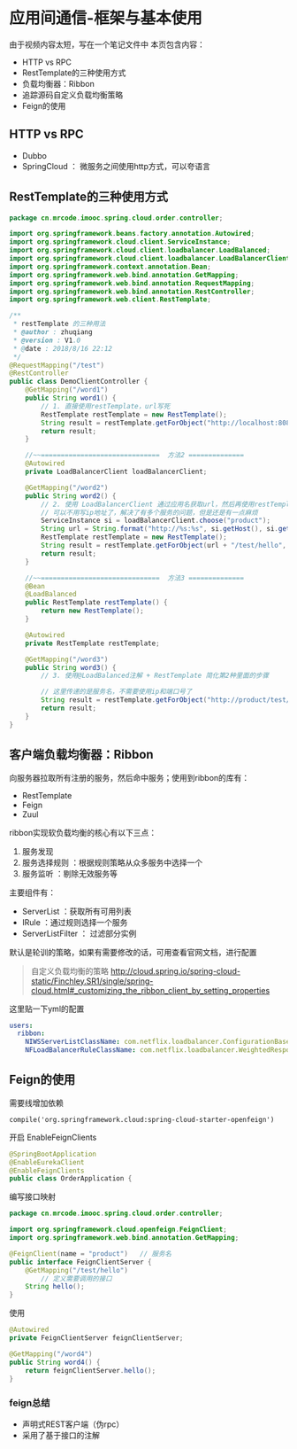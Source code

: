 # 应用间通信-框架与基本使用

由于视频内容太短，写在一个笔记文件中
本页包含内容：

* HTTP vs RPC
* RestTemplate的三种使用方式
* 负载均衡器：Ribbon
* 追踪源码自定义负载均衡策略
* Feign的使用

## HTTP vs RPC
* Dubbo
* SpringCloud ： 微服务之间使用http方式，可以夸语言

## RestTemplate的三种使用方式

```java
package cn.mrcode.imooc.spring.cloud.order.controller;

import org.springframework.beans.factory.annotation.Autowired;
import org.springframework.cloud.client.ServiceInstance;
import org.springframework.cloud.client.loadbalancer.LoadBalanced;
import org.springframework.cloud.client.loadbalancer.LoadBalancerClient;
import org.springframework.context.annotation.Bean;
import org.springframework.web.bind.annotation.GetMapping;
import org.springframework.web.bind.annotation.RequestMapping;
import org.springframework.web.bind.annotation.RestController;
import org.springframework.web.client.RestTemplate;

/**
 * restTemplate 的三种用法
 * @author : zhuqiang
 * @version : V1.0
 * @date : 2018/8/16 22:12
 */
@RequestMapping("/test")
@RestController
public class DemoClientController {
    @GetMapping("/word1")
    public String word1() {
        // 1. 直接使用restTemplate，url写死
        RestTemplate restTemplate = new RestTemplate();
        String result = restTemplate.getForObject("http://localhost:8080/test/hello", String.class);
        return result;
    }

    //~~==============================  方法2 ==============
    @Autowired
    private LoadBalancerClient loadBalancerClient;

    @GetMapping("/word2")
    public String word2() {
        // 2. 使用 LoadBalancerClient 通过应用名获取url，然后再使用restTemplate
        // 可以不用写ip地址了，解决了有多个服务的问题，但是还是有一点麻烦
        ServiceInstance si = loadBalancerClient.choose("product");
        String url = String.format("http://%s:%s", si.getHost(), si.getPort());
        RestTemplate restTemplate = new RestTemplate();
        String result = restTemplate.getForObject(url + "/test/hello", String.class);
        return result;
    }

    //~~==============================  方法3 ==============
    @Bean
    @LoadBalanced
    public RestTemplate restTemplate() {
        return new RestTemplate();
    }

    @Autowired
    private RestTemplate restTemplate;

    @GetMapping("/word3")
    public String word3() {
        // 3. 使用@LoadBalanced注解 + RestTemplate 简化第2种里面的步骤

        // 这里传递的是服务名，不需要使用ip和端口号了
        String result = restTemplate.getForObject("http://product/test/hello", String.class);
        return result;
    }
}

```

## 客户端负载均衡器：Ribbon

向服务器拉取所有注册的服务，然后命中服务；使用到ribbon的库有：

* RestTemplate
* Feign
* Zuul

ribbon实现软负载均衡的核心有以下三点：

1. 服务发现
2. 服务选择规则 ：根据规则策略从众多服务中选择一个
3. 服务监听 ：剔除无效服务等

主要组件有：

* ServerList ：获取所有可用列表
* IRule ：通过规则选择一个服务
* ServerListFilter ： 过滤部分实例

默认是轮训的策略，如果有需要修改的话，可用查看官网文档，进行配置
> 自定义负载均衡的策略
> http://cloud.spring.io/spring-cloud-static/Finchley.SR1/single/spring-cloud.html#_customizing_the_ribbon_client_by_setting_properties

这里贴一下yml的配置
```yml
users:
  ribbon:
    NIWSServerListClassName: com.netflix.loadbalancer.ConfigurationBasedServerList
    NFLoadBalancerRuleClassName: com.netflix.loadbalancer.WeightedResponseTimeRule
```


## Feign的使用

需要线增加依赖
```
compile('org.springframework.cloud:spring-cloud-starter-openfeign')
```

开启 EnableFeignClients
```java
@SpringBootApplication
@EnableEurekaClient
@EnableFeignClients
public class OrderApplication {
```

编写接口映射
```java
package cn.mrcode.imooc.spring.cloud.order.controller;

import org.springframework.cloud.openfeign.FeignClient;
import org.springframework.web.bind.annotation.GetMapping;

@FeignClient(name = "product")   // 服务名
public interface FeignClientServer {
    @GetMapping("/test/hello")
        // 定义需要调用的接口
    String hello();
}

```

使用
```java
@Autowired
private FeignClientServer feignClientServer;

@GetMapping("/word4")
public String word4() {
    return feignClientServer.hello();
}
```

### feign总结

* 声明式REST客户端（伪rpc）
* 采用了基于接口的注解
